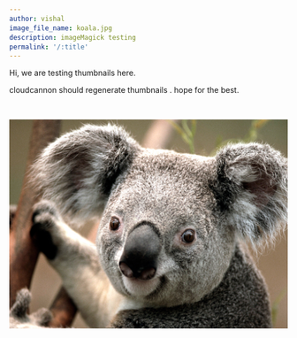 ```yaml
---
author: vishal
image_file_name: koala.jpg
description: imageMagick testing
permalink: '/:title'
---
```


Hi, we are testing thumbnails here.

cloudcannon should regenerate thumbnails . hope for the best. 

 

![](/uploads/koala.jpg)